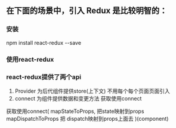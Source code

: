 ## 在下⾯的场景中，引⼊ Redux 是⽐较明智的：

### 安装

npm install react-redux --save


### 使⽤react-redux

### react-redux提供了两个api

1. Provider 为后代组件提供store(上下文)
 不用每个每个页面页面引入
2. connect 为组件提供数据和变更⽅法
 获取使用connect


获取使用connect(
  mapStateToProps,  把state映射到props
  mapDispatchToProps 把 dispatch映射到props上面去
  )(component)


	